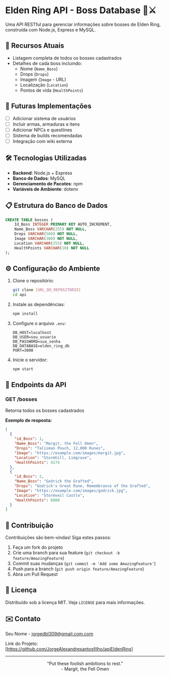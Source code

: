 # Elden Ring API - Boss Database 🏰⚔️

Uma API RESTful para gerenciar informações sobre bosses de Elden Ring, construída com Node.js, Express e MySQL.

## 📌 Recursos Atuais

- Listagem completa de todos os bosses cadastrados
- Detalhes de cada boss incluindo:
  - Nome (`Name_Boss`)
  - Drops (`Drops`)
  - Imagem (`Image` - URL)
  - Localização (`Location`)
  - Pontos de vida (`HealthPoints`)

## 🚀 Futuras Implementações

- [ ] Adicionar sistema de usuários
- [ ] Incluir armas, armaduras e itens
- [ ] Adicionar NPCs e questlines
- [ ] Sistema de builds recomendadas
- [ ] Integração com wiki externa

## 🛠️ Tecnologias Utilizadas

- **Backend**: Node.js + Express
- **Banco de Dados**: MySQL
- **Gerenciamento de Pacotes**: npm
- **Variáveis de Ambiente**: dotenv

## 📋 Estrutura do Banco de Dados

```sql
CREATE TABLE bosses (
    Id_Boss INTEGER PRIMARY KEY AUTO_INCREMENT,
    Name_Boss VARCHAR(255) NOT NULL,
    Drops VARCHAR(500) NOT NULL, 
    Image VARCHAR(300) NOT NULL,
    Location VARCHAR(255) NOT NULL,
    HealthPoints VARCHAR(10) NOT NULL
);
```

## ⚙️ Configuração do Ambiente

1. Clone o repositório:
   ```bash
   git clone [URL_DO_REPOSITORIO]
   cd api
   ```

2. Instale as dependências:
   ```bash
   npm install
   ```

3. Configure o arquivo `.env`:
   ```env
   DB_HOST=localhost
   DB_USER=seu_usuario
   DB_PASSWORD=sua_senha
   DB_DATABASE=elden_ring_db
   PORT=3000
   ```

4. Inicie o servidor:
   ```bash
   npm start
   ```

## 📡 Endpoints da API

### GET /bosses
Retorna todos os bosses cadastrados

**Exemplo de resposta:**
```json
[
  {
    "id_Boss": 1,
    "Name_Boss": "Margit, the Fell Omen",
    "Drops": "Talisman Pouch, 12,000 Runes",
    "Image": "https://example.com/images/margit.jpg",
    "Location": "Stormhill, Limgrave",
    "HealthPoints": 4174
  },
  {
    "id_Boss": 2,
    "Name_Boss": "Godrick the Grafted",
    "Drops": "Godrick's Great Rune, Remembrance of the Grafted",
    "Image": "https://example.com/images/godrick.jpg",
    "Location": "Stormveil Castle",
    "HealthPoints": 6080
  }
]
```

## 🤝 Contribuição

Contribuições são bem-vindas! Siga estes passos:

1. Faça um fork do projeto
2. Crie uma branch para sua feature (`git checkout -b feature/AmazingFeature`)
3. Commit suas mudanças (`git commit -m 'Add some AmazingFeature'`)
4. Push para a branch (`git push origin feature/AmazingFeature`)
5. Abra um Pull Request

## 📄 Licença

Distribuído sob a licença MIT. Veja `LICENSE` para mais informações.

## ✉️ Contato

Seu Nome - jorgedbl309@gmail.com.com

Link do Projeto: [https://github.com/JorgeAlexandresantosfilho/apiEldenRing]

---

<p align="center">
  "Put these foolish ambitions to rest." <br>
  - Margit, the Fell Omen
</p>
